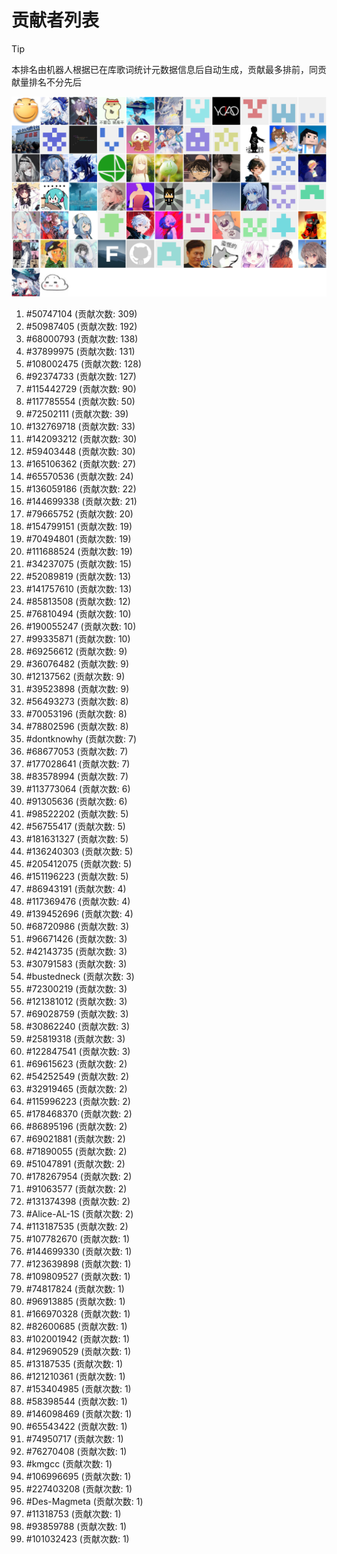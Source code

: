 # 贡献者列表

> [!TIP]
> 本排名由机器人根据已在库歌词统计元数据信息后自动生成，贡献最多排前，同贡献量排名不分先后

![贡献者头像画廊](./CONTRIBUTORS.svg)

1. #50747104 (贡献次数: 309)
2. #50987405 (贡献次数: 192)
3. #68000793 (贡献次数: 138)
4. #37899975 (贡献次数: 131)
5. #108002475 (贡献次数: 128)
6. #92374733 (贡献次数: 127)
7. #115442729 (贡献次数: 90)
8. #117785554 (贡献次数: 50)
9. #72502111 (贡献次数: 39)
10. #132769718 (贡献次数: 33)
11. #142093212 (贡献次数: 30)
12. #59403448 (贡献次数: 30)
13. #165106362 (贡献次数: 27)
14. #65570536 (贡献次数: 24)
15. #136059186 (贡献次数: 22)
16. #144699338 (贡献次数: 21)
17. #79665752 (贡献次数: 20)
18. #154799151 (贡献次数: 19)
19. #70494801 (贡献次数: 19)
20. #111688524 (贡献次数: 19)
21. #34237075 (贡献次数: 15)
22. #52089819 (贡献次数: 13)
23. #141757610 (贡献次数: 13)
24. #85813508 (贡献次数: 12)
25. #76810494 (贡献次数: 10)
26. #190055247 (贡献次数: 10)
27. #99335871 (贡献次数: 10)
28. #69256612 (贡献次数: 9)
29. #36076482 (贡献次数: 9)
30. #12137562 (贡献次数: 9)
31. #39523898 (贡献次数: 9)
32. #56493273 (贡献次数: 8)
33. #70053196 (贡献次数: 8)
34. #78802596 (贡献次数: 8)
35. #dontknowhy (贡献次数: 7)
36. #68677053 (贡献次数: 7)
37. #177028641 (贡献次数: 7)
38. #83578994 (贡献次数: 7)
39. #113773064 (贡献次数: 6)
40. #91305636 (贡献次数: 6)
41. #98522202 (贡献次数: 5)
42. #56755417 (贡献次数: 5)
43. #181631327 (贡献次数: 5)
44. #136240303 (贡献次数: 5)
45. #205412075 (贡献次数: 5)
46. #151196223 (贡献次数: 5)
47. #86943191 (贡献次数: 4)
48. #117369476 (贡献次数: 4)
49. #139452696 (贡献次数: 4)
50. #68720986 (贡献次数: 3)
51. #96671426 (贡献次数: 3)
52. #42143735 (贡献次数: 3)
53. #30791583 (贡献次数: 3)
54. #bustedneck (贡献次数: 3)
55. #72300219 (贡献次数: 3)
56. #121381012 (贡献次数: 3)
57. #69028759 (贡献次数: 3)
58. #30862240 (贡献次数: 3)
59. #25819318 (贡献次数: 3)
60. #122847541 (贡献次数: 3)
61. #69615623 (贡献次数: 2)
62. #54252549 (贡献次数: 2)
63. #32919465 (贡献次数: 2)
64. #115996223 (贡献次数: 2)
65. #178468370 (贡献次数: 2)
66. #86895196 (贡献次数: 2)
67. #69021881 (贡献次数: 2)
68. #71890055 (贡献次数: 2)
69. #51047891 (贡献次数: 2)
70. #178267954 (贡献次数: 2)
71. #91063577 (贡献次数: 2)
72. #131374398 (贡献次数: 2)
73. #Alice-AL-1S (贡献次数: 2)
74. #113187535 (贡献次数: 2)
75. #107782670 (贡献次数: 1)
76. #144699330 (贡献次数: 1)
77. #123639898 (贡献次数: 1)
78. #109809527 (贡献次数: 1)
79. #74817824 (贡献次数: 1)
80. #96913885 (贡献次数: 1)
81. #166970328 (贡献次数: 1)
82. #82600685 (贡献次数: 1)
83. #102001942 (贡献次数: 1)
84. #129690529 (贡献次数: 1)
85. #13187535 (贡献次数: 1)
86. #121210361 (贡献次数: 1)
87. #153404985 (贡献次数: 1)
88. #58398544 (贡献次数: 1)
89. #146098469 (贡献次数: 1)
90. #65543422 (贡献次数: 1)
91. #74950717 (贡献次数: 1)
92. #76270408 (贡献次数: 1)
93. #kmgcc (贡献次数: 1)
94. #106996695 (贡献次数: 1)
95. #227403208 (贡献次数: 1)
96. #Des-Magmeta (贡献次数: 1)
97. #11318753 (贡献次数: 1)
98. #93859788 (贡献次数: 1)
99. #101032423 (贡献次数: 1)
